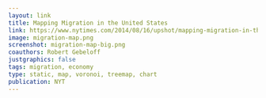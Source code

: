 ```yaml
---
layout: link
title: Mapping Migration in the United States
link: https://www.nytimes.com/2014/08/16/upshot/mapping-migration-in-the-united-states-since-1900.html
image: migration-map.png
screenshot: migration-map-big.png
coauthors: Robert Gebeloff
justgraphics: false
tags: migration, economy
type: static, map, voronoi, treemap, chart
publication: NYT
---
```

